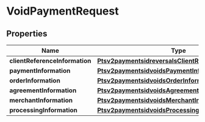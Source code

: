 
# VoidPaymentRequest

## Properties
Name | Type | Description | Notes
------------ | ------------- | ------------- | -------------
**clientReferenceInformation** | [**Ptsv2paymentsidreversalsClientReferenceInformation**](Ptsv2paymentsidreversalsClientReferenceInformation.md) |  |  [optional]
**paymentInformation** | [**Ptsv2paymentsidvoidsPaymentInformation**](Ptsv2paymentsidvoidsPaymentInformation.md) |  |  [optional]
**orderInformation** | [**Ptsv2paymentsidvoidsOrderInformation**](Ptsv2paymentsidvoidsOrderInformation.md) |  |  [optional]
**agreementInformation** | [**Ptsv2paymentsidvoidsAgreementInformation**](Ptsv2paymentsidvoidsAgreementInformation.md) |  |  [optional]
**merchantInformation** | [**Ptsv2paymentsidvoidsMerchantInformation**](Ptsv2paymentsidvoidsMerchantInformation.md) |  |  [optional]
**processingInformation** | [**Ptsv2paymentsidvoidsProcessingInformation**](Ptsv2paymentsidvoidsProcessingInformation.md) |  |  [optional]



